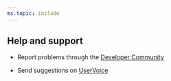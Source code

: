 ```yaml
---
ms.topic: include
---
```


## Help and support

* Report problems through the [Developer Community](https://developercommunity.visualstudio.com/)

* Send suggestions on [UserVoice](https://visualstudio.uservoice.com/forums/330519-team-services)
